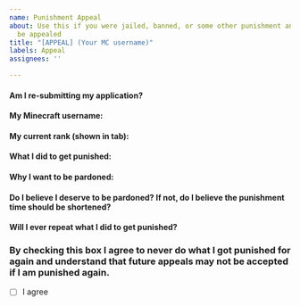 ```yaml
---
name: Punishment Appeal
about: Use this if you were jailed, banned, or some other punishment and want it to
  be appealed
title: "[APPEAL] (Your MC username)"
labels: Appeal
assignees: ''

---
```


#### Am I re-submitting my application?
<!--- Write your answer below this line --->

#### My Minecraft username:
<!--- Write your answer below this line --->

#### My current rank (shown in tab):
<!--- Write your answer below this line --->

#### What I did to get punished:
<!--- Write your answer below this line --->

#### Why I want to be pardoned:
<!--- Write your answer below this line --->

#### Do I believe I deserve to be pardoned? If not, do I believe the punishment time should be shortened?
<!--- Write your answer below this line --->

#### Will I ever repeat what I did to get punished?
<!--- Write your answer below this line --->

### By checking this box I agree to never do what I got punished for again and understand that future appeals may not be accepted if I am punished again.
<!--- Replace the space in between the brackets [] with an x to agree --->
- [ ] I agree
